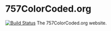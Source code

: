 # 757ColorCoded.org
[![Build Status](https://travis-ci.org/757colorcoded/website.svg?branch=master)](https://travis-ci.org/757colorcoded/website)
The 757ColorCoded.org website.
